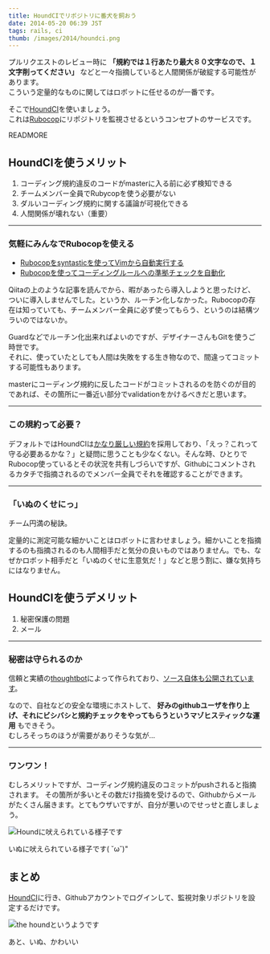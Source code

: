 ```yaml
---
title: HoundCIでリポジトリに番犬を飼おう
date: 2014-05-20 06:39 JST
tags: rails, ci
thumb: /images/2014/houndci.png
---
```


プルリクエストのレビュー時に __「規約では１行あたり最大８０文字なので、１文字削ってください」__ などと一々指摘していると人間関係が破綻する可能性があります。  
こういう定量的なものに関してはロボットに任せるのが一番です。

そこで[HoundCI](https://houndci.com/sign_in)を使いましょう。  
これは[Rubocop](https://github.com/bbatsov/rubocop)にリポジトリを監視させるというコンセプトのサービスです。

READMORE

## HoundCIを使うメリット

1. コーディング規約違反のコードがmasterに入る前に必ず検知できる
2. チームメンバー全員でRubycopを使う必要がない
3. ダルいコーディング規約に関する議論が可視化できる
4. 人間関係が壊れない（重要）

---

### 気軽にみんなでRubocopを使える

- [Rubocopをsyntasticを使ってVimから自動実行する](http://qiita.com/yuku_t/items/0ac33cea18e10f14e185)
- [Rubocopを使ってコーディングルールへの準拠チェックを自動化](http://qiita.com/yaotti/items/4f69a145a22f9c8f8333)

Qiitaの上のような記事を読んでから、暇があったら導入しようと思ったけど、ついに導入しませんでした。というか、ルーチン化しなかった。Rubocopの存在は知っていても、チームメンバー全員に必ず使ってもらう、というのは結構ツラいのではないか。

Guardなどでルーチン化出来ればよいのですが、デザイナーさんもGitを使うご時世です。  
それに、使っていたとしても人間は失敗をする生き物なので、間違ってコミットする可能性もあります。

masterにコーディング規約に反したコードがコミットされるのを防ぐのが目的であれば、その箇所に一番近い部分でvalidationをかけるべきだと思います。

---

### この規約って必要？

デフォルトではHoundCIは[かなり厳しい規約](https://github.com/thoughtbot/guides/tree/master/style#ruby)を採用しており、「えっ？これって守る必要あるかな？」と疑問に思うことも少なくない。そんな時、ひとりでRubocop使っているとその状況を共有しづらいですが、Githubにコメントされるカタチで指摘されるのでメンバー全員でそれを確認することができます。

---

### 「いぬのくせにっ」

チーム円満の秘訣。

定量的に測定可能な細かいことはロボットに言わせましょう。細かいことを指摘するのも指摘されるのも人間相手だと気分の良いものではありません。でも、なぜかロボット相手だと「いぬのくせに生意気だ！」などと思う割に、嫌な気持ちにはなりません。

## HoundCIを使うデメリット

1. 秘密保護の問題
2. メール

---

### 秘密は守られるのか

信頼と実績の[thoughtbot](http://thoughtbot.com/)によって作られており、[ソース自体も公開されています](https://github.com/thoughtbot/hound)。

なので、自社などの安全な環境にホストして、 __好みのgithubユーザを作り上げ、それにビシバシと規約チェックをやってもらうというマゾヒスティックな運用__ もできそう。  
むしろそっちのほうが需要がありそうな気が...

---

### ワンワン！

むしろメリットですが、コーディング規約違反のコミットがpushされると指摘されます。
その箇所が多いとその数だけ指摘を受けるので、Githubからメールがたくさん届きます。とてもウザいですが、自分が悪いのでせっせと直しましょう。

<img src='/images/2014/houndci_screen_shot.png' class='img-responsive' alt='Houndに吠えられている様子です' />

いぬに吠えられている様子です( ˘ω˘)"

## まとめ

[HoundCI](https://houndci.com/sign_in)に行き、Githubアカウントでログインして、監視対象リポジトリを設定するだけです。

<img src='/images/2014/the_hound.jpeg' class='img-circle img-responsive' alt='the houndというようです' />

あと、いぬ、かわいい
